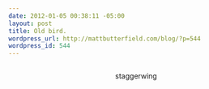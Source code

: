 ```yaml
--- 
date: 2012-01-05 00:38:11 -05:00
layout: post
title: Old bird.
wordpress_url: http://mattbutterfield.com/blog/?p=544
wordpress_id: 544
---
```

<p style="text-align: center;"><img src="http://i.imgur.com/vYiSZ.jpg" alt="" /></p>
<p style="text-align: center;">staggerwing</p>
<p><P align "left">&nbsp;</P></p>
